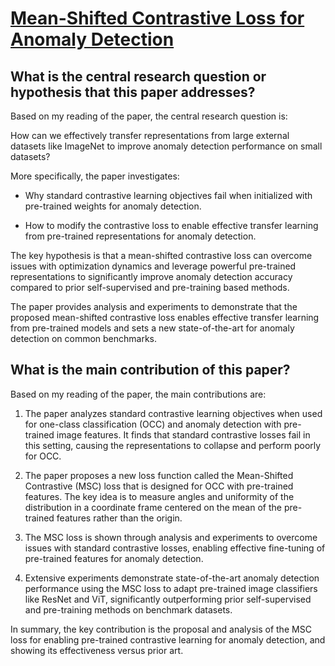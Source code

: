 # [Mean-Shifted Contrastive Loss for Anomaly Detection](https://arxiv.org/abs/2106.03844v2)

## What is the central research question or hypothesis that this paper addresses?

 Based on my reading of the paper, the central research question is: 

How can we effectively transfer representations from large external datasets like ImageNet to improve anomaly detection performance on small datasets?

More specifically, the paper investigates:

- Why standard contrastive learning objectives fail when initialized with pre-trained weights for anomaly detection. 

- How to modify the contrastive loss to enable effective transfer learning from pre-trained representations for anomaly detection.

The key hypothesis is that a mean-shifted contrastive loss can overcome issues with optimization dynamics and leverage powerful pre-trained representations to significantly improve anomaly detection accuracy compared to prior self-supervised and pre-training based methods.

The paper provides analysis and experiments to demonstrate that the proposed mean-shifted contrastive loss enables effective transfer learning from pre-trained models and sets a new state-of-the-art for anomaly detection on common benchmarks.


## What is the main contribution of this paper?

 Based on my reading of the paper, the main contributions are:

1. The paper analyzes standard contrastive learning objectives when used for one-class classification (OCC) and anomaly detection with pre-trained image features. It finds that standard contrastive losses fail in this setting, causing the representations to collapse and perform poorly for OCC.

2. The paper proposes a new loss function called the Mean-Shifted Contrastive (MSC) loss that is designed for OCC with pre-trained features. The key idea is to measure angles and uniformity of the distribution in a coordinate frame centered on the mean of the pre-trained features rather than the origin. 

3. The MSC loss is shown through analysis and experiments to overcome issues with standard contrastive losses, enabling effective fine-tuning of pre-trained features for anomaly detection.

4. Extensive experiments demonstrate state-of-the-art anomaly detection performance using the MSC loss to adapt pre-trained image classifiers like ResNet and ViT, significantly outperforming prior self-supervised and pre-training methods on benchmark datasets.

In summary, the key contribution is the proposal and analysis of the MSC loss for enabling pre-trained contrastive learning for anomaly detection, and showing its effectiveness versus prior art.
